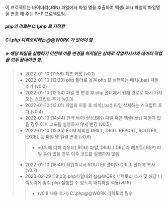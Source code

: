 이 프로젝트는 바이너리(.BIN) 파일에서 파일 명을 추출하여 엑셀(.xls) 파일의 파일명을 변경 해 주는 PHP 프로젝트임.<br/>
##### php의 경로는 C:\php 로 지정함
##### C:\php 디렉토리에는 \@@WORK 가 있어야 함

##### ※ 해당 파일을 실행하기 이전에 이름 변경을 하지않은 상태로 작업지시서와 데이터 작업을 모두 끝내야만 함.

> - 2022-01-10 (11:58) 최초 커밋 (v0.1) <br/>
> - 2022-01-10 (12:23) php 폴더로 옮겨 php 를 실행하는 배치(.bat) 파일 추가 (v0.2) <br/>
> - 2022-01-10 (12:54) 파일 명 변경 후 php 폴더에서 원래 경로로 다시 가져오는 스크립트 추가 (v0.3) <br/>
> - 2022-01-10 (13:01) 파일의 이동 후 배치(.bat) 파일 삭제하는 스크립트 추가 (v0.4) <br/>
> - 2022-01-10 (14:44) 만약 바이너리(.BIN) 파일 혹은 엑셀(.xls) 파일이 없을 경우 이후 코드를 실행하지 않게 변경 (v0.5) <br/>
> - 2022-01-10 (15:35) FILM 제외한 DRILL, DRILL REPORT, ROUTER, EXCEL 등 파일 명 일괄 변경 (v0.6) <br/>
>> - v0.5 에 더해 라우터(.ROU) 파일, DRILL(.DRL)과 레포트(.REP) 파일 등이 없을 경우 이후 코드를 실행하지 않음. <br/>
> - 2022-01-10 (16:46) 작업지시서 ROUTER 폴더와 DRILL 폴더에 복사 (v0.7) <br/>
> - 2023-03-29 (18:03) php파일내의 @@WORK 디렉토리 추가 및 해당 디렉토리에 맞춰 php 실행할 수 있도록 배치파일 적용(v0.8)<br/>
>> - (v0.8 내용 추가) C:\php\@@WORK 디렉토리 필수
